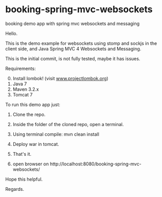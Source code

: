 # booking-spring-mvc-websockets
booking demo app with spring mvc websockets and messaging

Hello.

This is the demo example for websockets using stomp and sockjs in the client side, and Java Spring MVC 4 Websockets and Messaging.

This is the initial commit, is not fully tested, maybe it has issues.

Requirements:

0. Install lombok! (visit www.projectlombok.org)<br />
1. Java 7<br />
2. Maven 3.2.x<br />
3. Tomcat 7<br />

To run this demo app just:

1. Clone the repo.
2. Inside the folder of the cloned repo, open a terminal.
3. Using terminal compile: mvn clean install
4. Deploy war in tomcat.
5. That's it.

6. open browser on http://localhost:8080/booking-spring-mvc-websockets/

Hope this helpful.

Regards.
